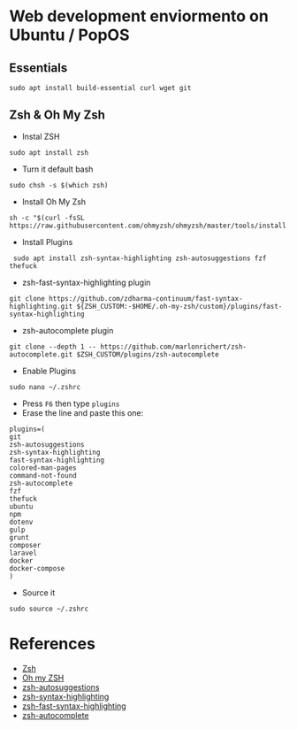 # Web development enviormento on Ubuntu / PopOS

## Essentials
```
sudo apt install build-essential curl wget git 
```

## Zsh & Oh My Zsh
+ Instal ZSH
```
sudo apt install zsh
```
+ Turn it default bash
```
sudo chsh -s $(which zsh)
```
+ Install Oh My Zsh
```
sh -c "$(curl -fsSL https://raw.githubusercontent.com/ohmyzsh/ohmyzsh/master/tools/install.sh)"
```
+ Install Plugins
```
 sudo apt install zsh-syntax-highlighting zsh-autosuggestions fzf thefuck 
```
- zsh-fast-syntax-highlighting plugin 
```
git clone https://github.com/zdharma-continuum/fast-syntax-highlighting.git ${ZSH_CUSTOM:-$HOME/.oh-my-zsh/custom}/plugins/fast-syntax-highlighting
```
- zsh-autocomplete plugin
```
git clone --depth 1 -- https://github.com/marlonrichert/zsh-autocomplete.git $ZSH_CUSTOM/plugins/zsh-autocomplete
```
+ Enable Plugins  
```
sudo nano ~/.zshrc  
```
+ Press `F6` then type `plugins`
+ Erase the line and paste this one:
```
plugins=(
git 
zsh-autosuggestions 
zsh-syntax-highlighting 
fast-syntax-highlighting 
colored-man-pages 
command-not-found 
zsh-autocomplete
fzf 
thefuck 
ubuntu 
npm 
dotenv 
gulp 
grunt
composer 
laravel 
docker
docker-compose
)

```
+ Source it
```
sudo source ~/.zshrc
```

# References
- [Zsh](https://github.com/ohmyzsh/ohmyzsh/wiki/Installing-ZSH)
- [Oh my ZSH](https://github.com/ohmyzsh/ohmyzsh)
- [zsh-autosuggestions](https://github.com/zsh-users/zsh-autosuggestions)
- [zsh-syntax-highlighting](https://github.com/zsh-users/zsh-syntax-highlighting)
- [zsh-fast-syntax-highlighting](https://github.com/zdharma/fast-syntax-highlighting)
- [zsh-autocomplete](https://github.com/marlonrichert/zsh-autocomplete)
